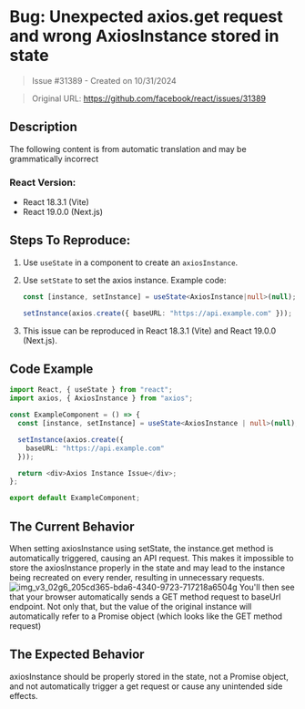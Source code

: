 # Bug: Unexpected axios.get request and wrong AxiosInstance stored in state

> Issue #31389 - Created on 10/31/2024

> Original URL: https://github.com/facebook/react/issues/31389

## Description

The following content is from automatic translation and may be grammatically incorrect
### React Version:

- React 18.3.1 (Vite)
- React 19.0.0 (Next.js)

## Steps To Reproduce:

1. Use `useState` in a component to create an `axiosInstance`.
2. Use `setState` to set the axios instance. Example code:

   ```typescript
   const [instance, setInstance] = useState<AxiosInstance|null>(null);

   setInstance(axios.create({ baseURL: "https://api.example.com" }));
3. This issue can be reproduced in React 18.3.1 (Vite) and React 19.0.0 (Next.js).


## Code Example 
  ```typescript
  import React, { useState } from "react";
  import axios, { AxiosInstance } from "axios";
  
  const ExampleComponent = () => {
    const [instance, setInstance] = useState<AxiosInstance | null>(null);
  
    setInstance(axios.create({
      baseURL: "https://api.example.com"
    }));
  
    return <div>Axios Instance Issue</div>;
  };
  
  export default ExampleComponent;
```
## The Current Behavior
When setting axiosInstance using setState, the instance.get method is automatically triggered, causing an API request. This makes it impossible to store the axiosInstance properly in the state and may lead to the instance being recreated on every render, resulting in unnecessary requests.
![img_v3_02g6_205cd365-bda6-4340-9723-717218a6504g](https://github.com/user-attachments/assets/0f1ad170-bf11-4f76-94f7-e8ecd05439ca)
You'll then see that your browser automatically sends a GET method request to baseUrl endpoint.
Not only that, but the value of the original instance will automatically refer to a Promise object (which looks like the GET method request)

## The Expected Behavior 
axiosInstance should be properly stored in the state, not a Promise object, and not automatically trigger a get request or cause any unintended side effects.

